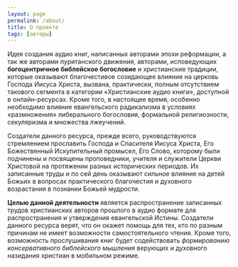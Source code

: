 ```yaml
---
layout: page
permalink: /about/
title: О проекте
tags: [авторы]
---
```


Идея создания аудио книг, написанных авторами эпохи реформации, а так же авторами пуританского движения, авторами, исповедующих **богоцентричное библейское богословие** и христианские традиции, которые оказывают благочестивое созидающее влияние на церковь Господа Иисуса Христа, вызвана, практически, полным отсутствием такового сегмента в категории «Христианские аудио книги», доступной в онлайн-ресурсах. 
Кроме того, в настоящее время, особенно необходимо влияние евангельского радикализма в условиях «размножения» либерального богословия, формальной религиозности, секуляризма и множества лжеучений.
 
Создатели данного ресурса, прежде всего, руководствуются стремлением прославить Господа и Спасителя Иисуса Христа, Его Божественный Искупительный промысел, Его Слово, которому были подчинены и посвящены проповедники, учителя и служители Церкви Христовой на протяжении разных исторических периодов. Их записанные труды и по сей день оказывают сильное влияние на детей Божьих в вопросах практического благочестия и духовного возрастания в познании Божьей мудрости.
 
**Целью данной деятельности** является распространение записанных трудов христианских авторов прошлого в аудио формате для распространения и утверждения евангельской Истины. Создатели данного ресурса верят, что он окажет помощь для тех, кто по разным причинам не имеет возможности самостоятельного чтения. 
Кроме того, возможность прослушивания книг будет содействовать *формированию консервативного библейского мышления* верующих и духовного назидания христиан в мобильном режиме.
